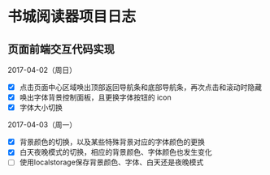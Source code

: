 # 书城阅读器项目日志

## 页面前端交互代码实现

2017-04-02（周日）
- [x] 点击页面中心区域唤出顶部返回导航条和底部导航条，再次点击和滚动时隐藏
- [x] 唤出字体背景控制面板，且更换字体按钮的 icon 
- [x] 字体大小切换

2017-04-03（周一）
- [x] 背景颜色的切换，以及某些特殊背景对应的字体颜色的更换
- [x] 白天夜晚模式的切换，相应的背景颜色、字体颜色也发生变化
- [ ] 使用localstorage保存背景颜色、字体、白天还是夜晚模式
